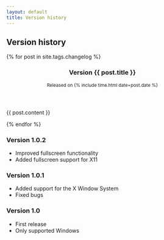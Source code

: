```yaml
---
layout: default
title: Version history
---
```


## Version history

{% for post in site.tags.changelog %}

<article>
<header>

<h3>Version {{ post.title }}</h3>
<small>Released on {% include time.html date=post.date %}</small>

</header>

{{ post.content }}

</article>
{% endfor %}

### Version 1.0.2
- Improved fullscreen functionality
- Added fullscreen support for X11

### Version 1.0.1
- Added support for the X Window System
- Fixed bugs

### Version 1.0
- First release
- Only supported Windows
